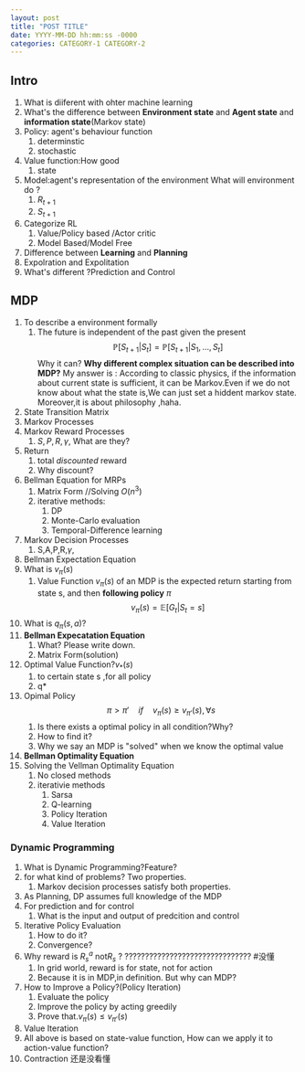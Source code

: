 ```yaml
---
layout: post
title: "POST TITLE"
date: YYYY-MM-DD hh:mm:ss -0000
categories: CATEGORY-1 CATEGORY-2
---
```


## Intro
1. What is diiferent with ohter machine learning 
2. What's the difference between **Environment state** and **Agent state**
and **information state**(Markov state)
3. Policy: agent's behaviour function
	1. determinstic
	2. stochastic
4. Value function:How good
	1. state
5. Model:agent's representation of the environment
	What will environment do ?
	1.  $R_{t+1}$
	2. $S_{t+1}$
6.  Categorize RL 
	1. Value/Policy based /Actor critic
	2. Model Based/Model Free
7. Difference between **Learning** and **Planning** 
8. Expolration and Expolitation
9. What's different ?Prediction and Control
## MDP
1. To describe a environment formally
	1. The future is independent of the past given the present$$\mathbb{P}[S_{t+1}|S_t]=\mathbb{P}[S_{t+1}|S_1,...,S_t]$$
	Why it can?
	**Why different complex situation can be described into MDP?**
	My answer is : According to classic physics, if the information about current state is sufficient, it can be Markov.Even if we do not know about what the state is,We can just set a hiddent markov state. Moreover,it is about philosophy ,haha.
2. State Transition Matrix
3. Markov Processes
4. Markov Reward Processes
	1. $S,P,R,\gamma$, What are they?
5. Return
	1. total *discounted* reward
	2. Why discount?
6. Bellman Equation for MRPs
	1. Matrix Form //Solving $O(n^3)$
	2. iterative methods:
		1. DP
		2. Monte-Carlo evaluation
		3. Temporal-Difference learning
7.  Markov Decision Processes
	1. S,A,P,R,$\gamma$,
8. Bellman Expectation Equation
9. What is $v_\pi(s)$
	1.  Value Function $v_\pi(s)$ of an MDP is the expected return starting from state s, and then **following policy** $\pi$ $$v_\pi(s)=\mathbb{E}[G_t|S_t=s]$$
10. What is $q_\pi(s,a)$?
11. **Bellman Expecatation Equation**
	1. What? Please write down.
	2. Matrix Form(solution)
12. Optimal Value Function?$v_*(s)$ 
	1. to certain state s ,for all policy
	2. q*
13. Opimal Policy$$\pi>\pi'\quad if \quad v_{\pi}(s)\ge v_{\pi'}(s),\forall s$$
	1. Is there exists a optimal policy in all condition?Why?
	2. How to find it?
	3. Why we say an MDP is "solved" when we know the optimal value
14. **Bellman Optimality Equation** 
15. Solving the Vellman Optimality Equation
	1. No closed methods
	2. iterativie methods
		1. Sarsa
		2. Q-learning
		3. Policy Iteration
		4. Value Iteration

### Dynamic Programming
1. What is Dynamic Programming?Feature?
2. for what kind of problems? Two properties.
	1. Markov decision processes satisfy both properties.
3. As Planning, DP assumes full knowledge of the MDP
4. For prediction and for control
	1. What is the input and output of predcition and control
5. Iterative Policy Evaluation
	1. How to do it?
	2. Convergence?
6. Why reward is $R_s^a$ not$R_s$ ? ??????????????????????????????? #没懂
	1. In grid world, reward is for state, not for action
	2. Because it is in MDP,in definition. But why can MDP?
7. How to Improve a Policy?(Policy Iteration)
	1. Evaluate the policy
	2. Improve the policy by acting greedily
	3. Prove that.$v_\pi(s)\le v_{\pi'}(s)$  
8. Value Iteration
9. All above is based on state-value function, How can we apply it to action-value function?
10. Contraction 还是没看懂
